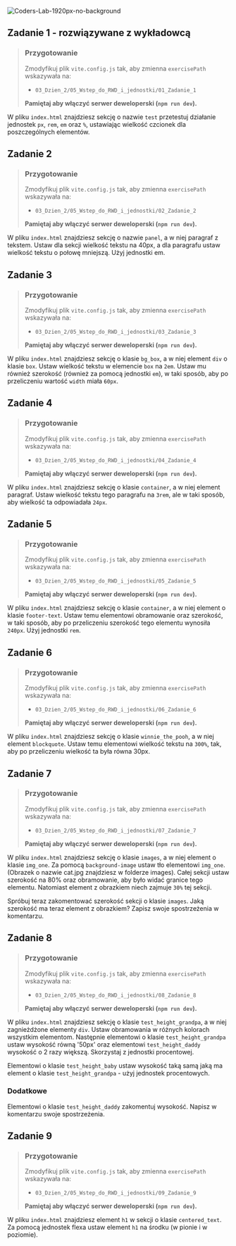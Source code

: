 ![Coders-Lab-1920px-no-background](https://user-images.githubusercontent.com/30623667/104709394-2cabee80-571f-11eb-9518-ea6a794e558e.png)


## Zadanie 1 - rozwiązywane z wykładowcą

> ### Przygotowanie
>
> Zmodyfikuj plik `vite.config.js` tak, aby zmienna `exercisePath` wskazywała na:
>
> - `03_Dzien_2/05_Wstep_do_RWD_i_jednostki/01_Zadanie_1`
>
> **Pamiętaj aby włączyć serwer deweloperski (`npm run dev`).**

W pliku `index.html` znajdziesz sekcję o nazwie `test` przetestuj działanie jednostek `px`, `rem`, `em` oraz `%`, ustawiając wielkość czcionek dla poszczególnych elementów.


## Zadanie 2

> ### Przygotowanie
>
> Zmodyfikuj plik `vite.config.js` tak, aby zmienna `exercisePath` wskazywała na:
>
> - `03_Dzien_2/05_Wstep_do_RWD_i_jednostki/02_Zadanie_2`
>
> **Pamiętaj aby włączyć serwer deweloperski (`npm run dev`).**

W pliku `index.html` znajdziesz sekcję o nazwie `panel`, a w niej paragraf z tekstem.
Ustaw dla sekcji wielkość tekstu na 40px, a dla paragrafu ustaw wielkość tekstu o połowę mniejszą.
Użyj jednostki em.


## Zadanie 3

> ### Przygotowanie
>
> Zmodyfikuj plik `vite.config.js` tak, aby zmienna `exercisePath` wskazywała na:
>
> - `03_Dzien_2/05_Wstep_do_RWD_i_jednostki/03_Zadanie_3`
>
> **Pamiętaj aby włączyć serwer deweloperski (`npm run dev`).**

W pliku `index.html` znajdziesz sekcję o klasie `bg_box`, a w niej element `div` o klasie `box`.
Ustaw wielkość tekstu w elemencie `box` na `2em`. Ustaw mu również szerokość (również za pomocą jednostki `em`), w taki sposób,
aby po przeliczeniu wartość `width` miała `60px`.


## Zadanie 4

> ### Przygotowanie
>
> Zmodyfikuj plik `vite.config.js` tak, aby zmienna `exercisePath` wskazywała na:
>
> - `03_Dzien_2/05_Wstep_do_RWD_i_jednostki/04_Zadanie_4`
>
> **Pamiętaj aby włączyć serwer deweloperski (`npm run dev`).**

W pliku `index.html` znajdziesz sekcję o klasie `container`, a w niej element paragraf.
Ustaw wielkość tekstu tego paragrafu na `3rem`, ale w taki sposób, aby wielkość ta odpowiadała `24px`.


## Zadanie 5

> ### Przygotowanie
>
> Zmodyfikuj plik `vite.config.js` tak, aby zmienna `exercisePath` wskazywała na:
>
> - `03_Dzien_2/05_Wstep_do_RWD_i_jednostki/05_Zadanie_5`
>
> **Pamiętaj aby włączyć serwer deweloperski (`npm run dev`).**

W pliku `index.html` znajdziesz sekcję o klasie `container`, a w niej element o klasie `footer-text`. Ustaw temu elementowi obramowanie oraz szerokość, w taki sposób, aby po przeliczeniu szerokość tego elementu wynosiła `240px`. Użyj jednostki `rem`.


## Zadanie 6

> ### Przygotowanie
>
> Zmodyfikuj plik `vite.config.js` tak, aby zmienna `exercisePath` wskazywała na:
>
> - `03_Dzien_2/05_Wstep_do_RWD_i_jednostki/06_Zadanie_6`
>
> **Pamiętaj aby włączyć serwer deweloperski (`npm run dev`).**

W pliku `index.html` znajdziesz sekcję o klasie `winnie_the_pooh`, a w niej element `blockquote`.
Ustaw temu elementowi wielkość tekstu na `300%`, tak, aby po przeliczeniu wielkość ta była równa 30px.


## Zadanie 7

> ### Przygotowanie
>
> Zmodyfikuj plik `vite.config.js` tak, aby zmienna `exercisePath` wskazywała na:
>
> - `03_Dzien_2/05_Wstep_do_RWD_i_jednostki/07_Zadanie_7`
>
> **Pamiętaj aby włączyć serwer deweloperski (`npm run dev`).**

W pliku `index.html` znajdziesz sekcję o klasie `images`, a w niej element o klasie `img_one`.
Za pomocą `background-image` ustaw tło elementowi `img_one`. (Obrazek o nazwie cat.jpg znajdziesz w folderze images).
Całej sekcji ustaw szerokość na 80% oraz obramowanie, aby było widać granice tego elementu.
Natomiast element z obrazkiem niech zajmuje `30%` tej sekcji.

Spróbuj teraz zakomentować szerokość sekcji o klasie `images`. Jaką szerokość ma teraz element z obrazkiem?
Zapisz swoje spostrzeżenia w komentarzu.


## Zadanie 8

> ### Przygotowanie
>
> Zmodyfikuj plik `vite.config.js` tak, aby zmienna `exercisePath` wskazywała na:
>
> - `03_Dzien_2/05_Wstep_do_RWD_i_jednostki/08_Zadanie_8`
>
> **Pamiętaj aby włączyć serwer deweloperski (`npm run dev`).**

W pliku `index.html` znajdziesz sekcję o klasie `test_height_grandpa`, a w niej zagnieżdżone elementy `div`.
Ustaw obramowania w różnych kolorach wszystkim elementom. Następnie elementowi o klasie `test_height_grandpa`
ustaw wysokość równą '50px' oraz elementowi `test_height_daddy` wysokość o 2 razy większą.
Skorzystaj z jednostki procentowej.

Elementowi o klasie `test_height_baby` ustaw wysokość taką samą jaką ma element o klasie `test_height_grandpa` - użyj jednostek
procentowych.

### Dodatkowe

Elementowi o klasie `test_height_daddy` zakomentuj wysokość. Napisz w komentarzu swoje spostrzeżenia.


## Zadanie 9

> ### Przygotowanie
>
> Zmodyfikuj plik `vite.config.js` tak, aby zmienna `exercisePath` wskazywała na:
>
> - `03_Dzien_2/05_Wstep_do_RWD_i_jednostki/09_Zadanie_9`
>
> **Pamiętaj aby włączyć serwer deweloperski (`npm run dev`).**

W pliku `index.html` znajdziesz element `h1` w sekcji o klasie `centered_text`. Za pomocą jednostek flexa ustaw element `h1` na środku (w pionie i w poziomie).
